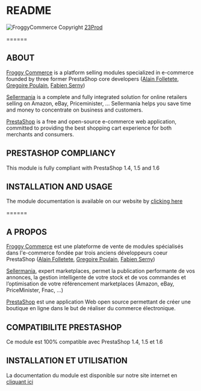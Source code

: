 README
======

![FroggyCommerce](http://www.froggy-commerce.com/docs/common/img/logo.png "Froggy Commerce")
Copyright [23Prod][7]

======

ABOUT
--------

[Froggy Commerce][1] is a platform selling modules specialized in e-commerce founded by three former PrestaShop core developers ([Alain Folletete][4], [Gregoire Poulain][5], [Fabien Serny][6])

[Sellermania][2] is a complete and fully integrated solution for online retailers selling on Amazon, eBay, Priceminister, ... Sellermania helps you save time and money to concentrate on business and customers.

[PrestaShop][3] is a free and open-source e-commerce web application, committed to providing the best shopping cart experience for both merchants and consumers.


PRESTASHOP COMPLIANCY
--------

This module is fully compliant with PrestaShop 1.4, 1.5 and 1.6


INSTALLATION AND USAGE
--------

The module documentation is available on our website by [clicking here][8]


======


A PROPOS
--------

[Froggy Commerce][1] est une plateforme de vente de modules spécialisés dans l'e-commerce fondée par trois anciens développeurs coeur PrestaShop ([Alain Folletete][4], [Gregoire Poulain][5], [Fabien Serny][6])

[Sellermania][2], expert marketplaces, permet la publication performante de vos annonces, la gestion intelligente de votre stock et de vos commandes et l’optimisation de votre référencement marketplaces (Amazon, eBay, PriceMinister, Fnac, ...)

[PrestaShop][3] est une application Web open source permettant de créer une boutique en ligne dans le but de réaliser du commerce électronique.


COMPATIBILITE PRESTASHOP
--------

Ce module est 100% compatible avec PrestaShop 1.4, 1.5 et 1.6


INSTALLATION ET UTILISATION
--------

La documentation du module est disponible sur notre site internet en [cliquant ici][9]


[1]: http://www.froggy-commerce.com
[2]: http://www.sellermania.com
[3]: http://www.prestashop.com
[4]: https://twitter.com/AlainFolletete
[5]: https://twitter.com/GregoirePoulain
[6]: https://twitter.com/FabienSerny
[7]: http://www.23prod.com
[8]: http://www.froggy-commerce.com/docs/sellermania/en
[9]: http://www.froggy-commerce.com/docs/sellermania/fr